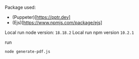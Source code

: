 Package used:
- (Puppeter)[https://pptr.dev]
- (Ejs)[https://www.npmjs.com/package/ejs]

Local run node version: `18.18.2`
Local run npm version `10.2.1`

run 
```
node generate-pdf.js
```
